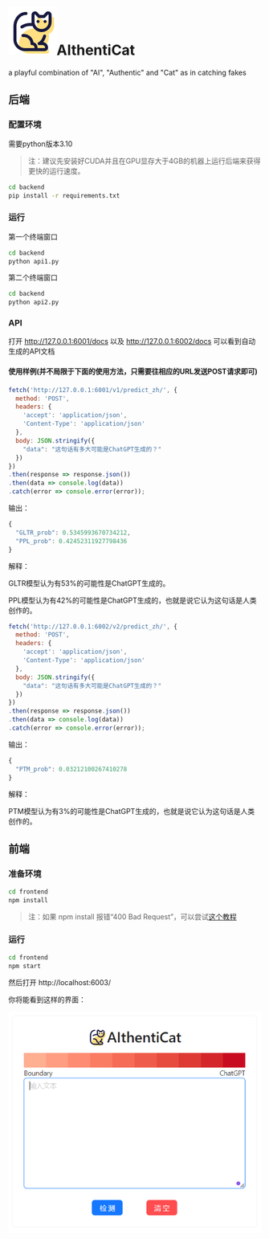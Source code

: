 # ![AIthentiCat](./README.assets/AIthentiCat.png)AIthentiCat
a playful combination of "AI", "Authentic" and "Cat" as in catching fakes



## 后端

### 配置环境

需要python版本3.10

> 注：建议先安装好CUDA并且在GPU显存大于4GB的机器上运行后端来获得更快的运行速度。

```cmd
cd backend
pip install -r requirements.txt
```

### 运行

第一个终端窗口

```cmd
cd backend
python api1.py
```

第二个终端窗口

```cmd
cd backend
python api2.py
```

### API

打开 http://127.0.0.1:6001/docs 以及 http://127.0.0.1:6002/docs 可以看到自动生成的API文档

#### 使用样例(并不局限于下面的使用方法，只需要往相应的URL发送POST请求即可)

```javascript
fetch('http://127.0.0.1:6001/v1/predict_zh/', {
  method: 'POST',
  headers: {
    'accept': 'application/json',
    'Content-Type': 'application/json'
  },
  body: JSON.stringify({
    "data": "这句话有多大可能是ChatGPT生成的？"
  })
})
.then(response => response.json())
.then(data => console.log(data))
.catch(error => console.error(error));
```

输出：

```javascript
{
  "GLTR_prob": 0.5345993670734212,
  "PPL_prob": 0.42452311927798436
}
```

解释：

GLTR模型认为有53%的可能性是ChatGPT生成的。

PPL模型认为有42%的可能性是ChatGPT生成的，也就是说它认为这句话是人类创作的。

```javascript
fetch('http://127.0.0.1:6002/v2/predict_zh/', {
  method: 'POST',
  headers: {
    'accept': 'application/json',
    'Content-Type': 'application/json'
  },
  body: JSON.stringify({
    "data": "这句话有多大可能是ChatGPT生成的？"
  })
})
.then(response => response.json())
.then(data => console.log(data))
.catch(error => console.error(error));
```

输出：

```javascript
{
  "PTM_prob": 0.03212100267410278
}
```

解释：

PTM模型认为有3%的可能性是ChatGPT生成的，也就是说它认为这句话是人类创作的。



## 前端

### 准备环境

```cmd
cd frontend
npm install
```

> 注：如果 npm install 报错“400 Bad Request”，可以尝试[这个教程](https://blog.csdn.net/m0_54890506/article/details/135257913)

### 运行

```cmd
cd frontend
npm start
```

然后打开 http://localhost:6003/

你将能看到这样的界面：

![image-20240330213132758](./README.assets/image-20240330213132758.png)


